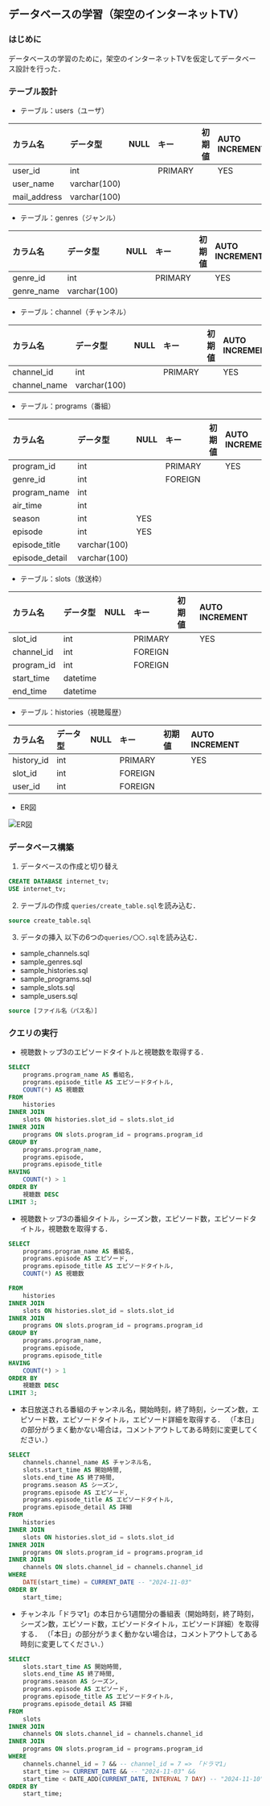 ## データベースの学習（架空のインターネットTV）
### はじめに
データベースの学習のために，架空のインターネットTVを仮定してデータベース設計を行った．

### テーブル設計
- テーブル：users（ユーザ）

| カラム名 | データ型 | NULL | キー | 初期値 | AUTO INCREMENT|
|:-|:-|:-|:-|:-|:-|
| user_id | int| | PRIMARY | | YES |
| user_name | varchar(100)| | | | |
| mail_address | varchar(100) | | | | |

- テーブル：genres（ジャンル）

| カラム名 | データ型 | NULL | キー | 初期値 | AUTO INCREMENT|
|:-|:-|:-|:-|:-|:-|
| genre_id | int| | PRIMARY | | YES |
| genre_name | varchar(100)| | | | |

- テーブル：channel（チャンネル）

| カラム名 | データ型 | NULL | キー | 初期値 | AUTO INCREMENT|
|:-|:-|:-|:-|:-|:-|
| channel_id | int| | PRIMARY | | YES |
| channel_name | varchar(100)| | | | |

- テーブル：programs（番組）

| カラム名 | データ型 | NULL | キー | 初期値 | AUTO INCREMENT|
|:-|:-|:-|:-|:-|:-|
| program_id | int | | PRIMARY | | YES |
| genre_id | int | | FOREIGN | | |
| program_name | int | | | | |
| air_time | int | | | | |
| season | int | YES | | | |
| episode | int | YES | | | |
| episode_title | varchar(100) | | | | |
| episode_detail | varchar(100) | | | | |


- テーブル：slots（放送枠）

| カラム名 | データ型 | NULL | キー | 初期値 | AUTO INCREMENT|
|:-|:-|:-|:-|:-|:-|
| slot_id | int| | PRIMARY | | YES |
| channel_id | int | | FOREIGN | | |
| program_id | int | | FOREIGN | | |
| start_time | datetime | | | | |
| end_time | datetime | | | | |

- テーブル：histories（視聴履歴）

| カラム名 | データ型 | NULL | キー | 初期値 | AUTO INCREMENT|
|:-|:-|:-|:-|:-|:-|
| history_id | int| | PRIMARY | | YES |
| slot_id | int | | FOREIGN | | |
| user_id | int | | FOREIGN | | |

- ER図

![ER図](http://www.plantuml.com/plantuml/proxy?cache=no&src=https%3A%2F%2Fraw.githubusercontent.com%2FMegumin32%2Finternet_tv%2Fmain%2Fdiagrams%2Fer.puml)

### データベース構築
1. データベースの作成と切り替え
``` sql
CREATE DATABASE internet_tv;
USE internet_tv; 
```
2. テーブルの作成
`queries/create_table.sql`を読み込む．
``` SQL
source create_table.sql
```
3. データの挿入
以下の6つの`queries/〇〇.sql`を読み込む．
- sample_channels.sql
- sample_genres.sql
- sample_histories.sql
- sample_programs.sql
- sample_slots.sql
- sample_users.sql
``` SQL
source [ファイル名（パス名）]
```

### クエリの実行
- 視聴数トップ3のエピソードタイトルと視聴数を取得する．
``` SQL
SELECT 
    programs.program_name AS 番組名,
    programs.episode_title AS エピソードタイトル,
    COUNT(*) AS 視聴数
FROM 
    histories
INNER JOIN 
    slots ON histories.slot_id = slots.slot_id
INNER JOIN 
    programs ON slots.program_id = programs.program_id
GROUP BY 
    programs.program_name,
    programs.episode,
    programs.episode_title
HAVING 
    COUNT(*) > 1
ORDER BY 
    視聴数 DESC
LIMIT 3;
```
- 視聴数トップ3の番組タイトル，シーズン数，エピソード数，エピソードタイトル，視聴数を取得する．
``` SQL
SELECT 
    programs.program_name AS 番組名,
    programs.episode AS エピソード,
    programs.episode_title AS エピソードタイトル,
    COUNT(*) AS 視聴数

FROM 
    histories
INNER JOIN 
    slots ON histories.slot_id = slots.slot_id
INNER JOIN 
    programs ON slots.program_id = programs.program_id
GROUP BY 
    programs.program_name,
    programs.episode,
    programs.episode_title
HAVING 
    COUNT(*) > 1
ORDER BY 
    視聴数 DESC
LIMIT 3;  
```
- 本日放送される番組のチャンネル名，開始時刻，終了時刻，シーズン数，エピソード数，エピソードタイトル，エピソード詳細を取得する．
（「本日」の部分がうまく動かない場合は，コメントアウトしてある時刻に変更してください．）
``` SQL
SELECT 
    channels.channel_name AS チャンネル名,
    slots.start_time AS 開始時間,
    slots.end_time AS 終了時間,
    programs.season AS シーズン,
    programs.episode AS エピソード,
    programs.episode_title AS エピソードタイトル,
    programs.episode_detail AS 詳細
FROM 
    histories
INNER JOIN 
    slots ON histories.slot_id = slots.slot_id
INNER JOIN 
    programs ON slots.program_id = programs.program_id
INNER JOIN
    channels ON slots.channel_id = channels.channel_id
WHERE
    DATE(start_time) = CURRENT_DATE -- "2024-11-03" 
ORDER BY
    start_time;   
```
- チャンネル「ドラマ1」の本日から1週間分の番組表（開始時刻，終了時刻，シーズン数，エピソード数，エピソードタイトル，エピソード詳細）を取得する．
（「本日」の部分がうまく動かない場合は，コメントアウトしてある時刻に変更してください．）
``` SQL
SELECT 
    slots.start_time AS 開始時間,
    slots.end_time AS 終了時間,
    programs.season AS シーズン,
    programs.episode AS エピソード,
    programs.episode_title AS エピソードタイトル,
    programs.episode_detail AS 詳細 
FROM 
    slots
INNER JOIN 
    channels ON slots.channel_id = channels.channel_id
INNER JOIN 
    programs ON slots.program_id = programs.program_id
WHERE
    channels.channel_id = 7 && -- channel_id = 7 => 「ドラマ1」
    start_time >= CURRENT_DATE && -- "2024-11-03" &&
    start_time < DATE_ADD(CURRENT_DATE, INTERVAL 7 DAY) -- "2024-11-10"
ORDER BY
    start_time; 
```